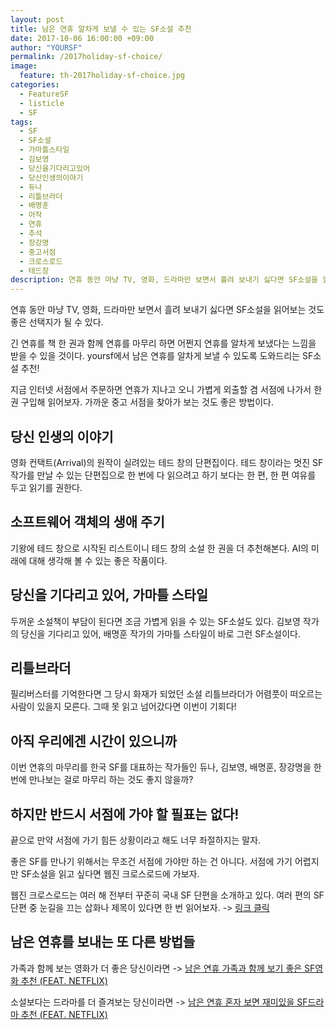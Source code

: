 ```yaml
---
layout: post
title: 남은 연휴 알차게 보낼 수 있는 SF소설 추천
date: 2017-10-06 16:00:00 +09:00
author: "YOURSF"
permalink: /2017holiday-sf-choice/
image:
  feature: th-2017holiday-sf-choice.jpg
categories:
  - FeatureSF
  - listicle
  - SF
tags:
  - SF
  - SF소설
  - 가마틀스타일
  - 김보영
  - 당신을기다리고있어
  - 당신인생의이야기
  - 듀나
  - 리틀브라더
  - 배명훈
  - 아작
  - 연휴
  - 추석
  - 장강명
  - 중고서점
  - 크로스로드
  - 테드창
description: 연휴 동안 마냥 TV, 영화, 드라마만 보면서 흘려 보내기 싫다면 SF소설을 읽어보는 것도 좋은 선택지가 될 수 있다. 긴 연휴를 책 한 권과 함께 연휴를 마무리 하면 어쩐지 연휴를 알차게 보냈다는 느낌을 받을 수 있을 것이다. yoursf에서 남은 연휴를 알차게 보낼 수 있도록 도와드리는 SF소설 추천!
---
```


연휴 동안 마냥 TV, 영화, 드라마만 보면서 흘려 보내기 싫다면 SF소설을 읽어보는 것도 좋은 선택지가 될 수 있다.

긴 연휴를 책 한 권과 함께 연휴를 마무리 하면 어쩐지 연휴를 알차게 보냈다는 느낌을 받을 수 있을 것이다. yoursf에서 남은 연휴를 알차게 보낼 수 있도록 도와드리는 SF소설 추천!

지금 인터넷 서점에서 주문하면 연휴가 지나고 오니 가볍게 외출할 겸 서점에 나가서 한 권 구입해 읽어보자. 가까운 중고 서점을 찾아가 보는 것도 좋은 방법이다.

## 당신 인생의 이야기

영화 컨택트(Arrival)의 원작이 실려있는 테드 창의 단편집이다. 테드 창이라는 멋진 SF 작가를 만날 수 있는 단편집으로 한 번에 다 읽으려고 하기 보다는 한 편, 한 편 여유를 두고 읽기를 권한다.

## 소프트웨어 객체의 생애 주기

기왕에 테드 창으로 시작된 리스트이니 테드 창의 소설 한 권을 더 추천해본다. AI의 미래에 대해 생각해 볼 수 있는 좋은 작품이다.

## 당신을 기다리고 있어, 가마틀 스타일

두꺼운 소설책이 부담이 된다면 조금 가볍게 읽을 수 있는 SF소설도 있다. 김보영 작가의 당신을 기다리고 있어, 배명훈 작가의 가마틀 스타일이 바로 그런 SF소설이다.

## 리틀브라더

필리버스터를 기억한다면 그 당시 화재가 되었던 소설 리틀브라더가 어렴풋이 떠오르는 사람이 있을지 모른다. 그때 못 읽고 넘어갔다면 이번이 기회다!

## 아직 우리에겐 시간이 있으니까

이번 연휴의 마무리를 한국 SF를 대표하는 작가들인 듀나, 김보영, 배명훈, 장강명을 한 번에 만나보는 걸로 마무리 하는 것도 좋지 않을까? 

## 하지만 반드시 서점에 가야 할 필표는 없다!

끝으로 만약 서점에 가기 힘든 상황이라고 해도 너무 좌절하지는 말자.

좋은 SF를 만나기 위해서는 무조건 서점에 가야만 하는 건 아니다. 서점에 가기 어렵지만 SF소설을 읽고 싶다면 웹진 크로스로드에 가보자.

웹진 크로스로드는 여러 해 전부터 꾸준히 국내 SF 단편을 소개하고 있다. 여러 편의 SF 단편 중 눈길을 끄는 삽화나 제목이 있다면 한 번 읽어보자. -> [링크 클릭](http://crossroads.apctp.org/myboard/list.php?Page=1&s_para4=0004&Board=n9998)

## 남은 연휴를 보내는 또 다른 방법들

가족과 함께 보는 영화가 더 좋은 당신이라면 -> [남은 연휴 가족과 함께 보기 좋은 SF영화 추천 (FEAT. NETFLIX)](https://yoursf.kr/2017holiday-sf-movie/)

소설보다는 드라마를 더 즐겨보는 당신이라면 -> [남은 연휴 혼자 보면 재미있을 SF드라마 추천 (FEAT. NETFLIX)](https://yoursf.kr/2017holiday-sf-drama/)